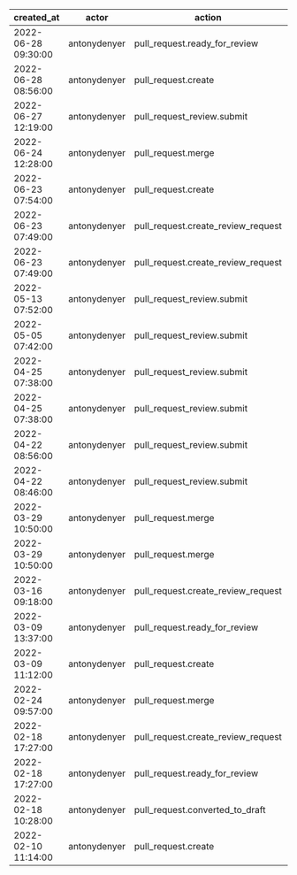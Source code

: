 |          created_at | actor        | action                             | user              | repo             |
| ------------------- | ------------ | ---------------------------------- | ----------------- | ---------------- |
| 2022-06-28 09:30:00 | antonydenyer | pull_request.ready_for_review      | antonydenyer      | hyperledger/besu |
| 2022-06-28 08:56:00 | antonydenyer | pull_request.create                | antonydenyer      | hyperledger/besu |
| 2022-06-27 12:19:00 | antonydenyer | pull_request_review.submit         |                   | hyperledger/besu |
| 2022-06-24 12:28:00 | antonydenyer | pull_request.merge                 | antonydenyer      | hyperledger/besu |
| 2022-06-23 07:54:00 | antonydenyer | pull_request.create                | antonydenyer      | hyperledger/besu |
| 2022-06-23 07:49:00 | antonydenyer | pull_request.create_review_request | siladu            | hyperledger/besu |
| 2022-06-23 07:49:00 | antonydenyer | pull_request.create_review_request | siladu            | hyperledger/besu |
| 2022-05-13 07:52:00 | antonydenyer | pull_request_review.submit         |                   | hyperledger/besu |
| 2022-05-05 07:42:00 | antonydenyer | pull_request_review.submit         |                   | hyperledger/besu |
| 2022-04-25 07:38:00 | antonydenyer | pull_request_review.submit         |                   | hyperledger/besu |
| 2022-04-25 07:38:00 | antonydenyer | pull_request_review.submit         |                   | hyperledger/besu |
| 2022-04-22 08:56:00 | antonydenyer | pull_request_review.submit         |                   | hyperledger/besu |
| 2022-04-22 08:46:00 | antonydenyer | pull_request_review.submit         |                   | hyperledger/besu |
| 2022-03-29 10:50:00 | antonydenyer | pull_request.merge                 | albert0-hernandez | hyperledger/besu |
| 2022-03-29 10:50:00 | antonydenyer | pull_request.merge                 | albert0-hernandez | hyperledger/besu |
| 2022-03-16 09:18:00 | antonydenyer | pull_request.create_review_request | albert0-hernandez | hyperledger/besu |
| 2022-03-09 13:37:00 | antonydenyer | pull_request.ready_for_review      | antonydenyer      | hyperledger/besu |
| 2022-03-09 11:12:00 | antonydenyer | pull_request.create                | antonydenyer      | hyperledger/besu |
| 2022-02-24 09:57:00 | antonydenyer | pull_request.merge                 | antonydenyer      | hyperledger/besu |
| 2022-02-18 17:27:00 | antonydenyer | pull_request.create_review_request | antonydenyer      | hyperledger/besu |
| 2022-02-18 17:27:00 | antonydenyer | pull_request.ready_for_review      | antonydenyer      | hyperledger/besu |
| 2022-02-18 10:28:00 | antonydenyer | pull_request.converted_to_draft    | antonydenyer      | hyperledger/besu |
| 2022-02-10 11:14:00 | antonydenyer | pull_request.create                | antonydenyer      | hyperledger/besu |
